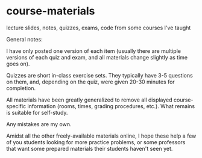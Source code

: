# course-materials
lecture slides, notes, quizzes, exams, code from some courses I've taught

General notes: 

I have only posted one version of each item (usually there are multiple versions of each quiz and exam, and all materials change slightly as time goes on).

Quizzes are short in-class exercise sets. They typically have 3-5 questions on them, and, depending on the quiz, were given 20-30 minutes for completion. 

All materials have been greatly generalized to remove all displayed course-specific information (rooms, times, grading procedures, etc.). What remains is suitable for self-study.

Any mistakes are my own.

Amidst all the other freely-available materials online, I hope these help a few of you students looking for more practice problems, or some professors that want some prepared materials their students haven't seen yet.

